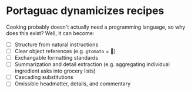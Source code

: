 # Portaguac dynamicizes recipes
Cooking probably doesn't actually need a programming language, so why does this exist? Well, it can become:

- [ ] Structure from natural instructions
- [ ] Clear object references (e.g. `@tomato` = 🍅)
- [ ] Exchangable formatting standards
- [ ] Summarization and detail extraction (e.g. aggregating individual ingredient asks into grocery lists)
- [ ] Cascading substitutions
- [ ] Omissible headmatter, details, and commentary